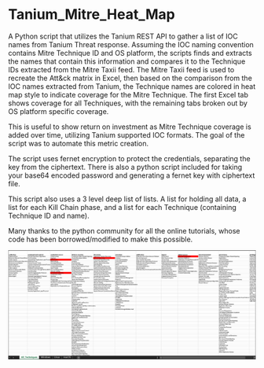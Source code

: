 # Tanium_Mitre_Heat_Map
A Python script that utilizes the Tanium REST API to gather a list of IOC names from Tanium Threat response.  Assuming the IOC naming convention contains Mitre Technique ID and OS platform, the scripts finds and extracts the names that contain this information and compares it to the Technique IDs extracted from the Mitre Taxii feed.  The Mitre Taxii feed is used to recreate the Att&ck matrix in Excel, then based on the comparison from the IOC names extracted from Tanium, the Technique names are colored in heat map style to indicate coverage for the Mitre Technique.  The first Excel tab shows coverage for all Techniques, with the remaining tabs broken out by OS platform specific coverage.

This is useful to show return on investment as Mitre Technique coverage is added over time, utilizing Tanium supported IOC formats.  The goal of the script was to automate this metric creation. 

The script uses fernet encryption to protect the credentials, separating the key from the ciphertext. There is also a python script included for taking your base64 encoded password and generating a fernet key with ciphertext file.

This script also uses a 3 level deep list of lists.  A list for holding all data, a list for each Kill Chain phase, and a list for each Technique (containing Technique ID and name).

Many thanks to the python community for all the online tutorials, whose code has been borrowed/modified to make this possible.

![alt text](heat_map_example.png "example heat map")
